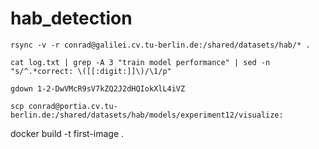 # hab_detection


`rsync -v -r conrad@galilei.cv.tu-berlin.de:/shared/datasets/hab/* .`

`cat log.txt | grep -A 3 "train model performance" | sed -n "s/^.*correct: \([[:digit:]]\)/\1/p"`

`gdown 1-2-DwVMcR9sV7kZQ2J2dHQIokXlL4iVZ`

`scp conrad@portia.cv.tu-berlin.de:/shared/datasets/hab/models/experiment12/visualize:`


docker build -t first-image .
